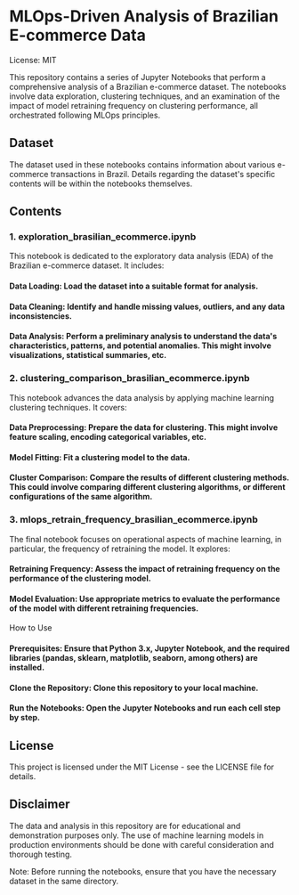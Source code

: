 # MLOps-Driven Analysis of Brazilian E-commerce Data
License: MIT

This repository contains a series of Jupyter Notebooks that perform a comprehensive analysis of a Brazilian e-commerce dataset. The notebooks involve data exploration, clustering techniques, and an examination of the impact of model retraining frequency on clustering performance, all orchestrated following MLOps principles.

## Dataset
The dataset used in these notebooks contains information about various e-commerce transactions in Brazil. Details regarding the dataset's specific contents will be within the notebooks themselves.

## Contents
### 1. exploration_brasilian_ecommerce.ipynb
This notebook is dedicated to the exploratory data analysis (EDA) of the Brazilian e-commerce dataset. It includes:

#### Data Loading: Load the dataset into a suitable format for analysis.
#### Data Cleaning: Identify and handle missing values, outliers, and any data inconsistencies.
#### Data Analysis: Perform a preliminary analysis to understand the data's characteristics, patterns, and potential anomalies. This might involve visualizations, statistical summaries, etc.

### 2. clustering_comparison_brasilian_ecommerce.ipynb
This notebook advances the data analysis by applying machine learning clustering techniques. It covers:

#### Data Preprocessing: Prepare the data for clustering. This might involve feature scaling, encoding categorical variables, etc.
#### Model Fitting: Fit a clustering model to the data.
#### Cluster Comparison: Compare the results of different clustering methods. This could involve comparing different clustering algorithms, or different configurations of the same algorithm.

### 3. mlops_retrain_frequency_brasilian_ecommerce.ipynb
The final notebook focuses on operational aspects of machine learning, in particular, the frequency of retraining the model. It explores:

#### Retraining Frequency: Assess the impact of retraining frequency on the performance of the clustering model.
#### Model Evaluation: Use appropriate metrics to evaluate the performance of the model with different retraining frequencies.
How to Use
#### Prerequisites: Ensure that Python 3.x, Jupyter Notebook, and the required libraries (pandas, sklearn, matplotlib, seaborn, among others) are installed.
#### Clone the Repository: Clone this repository to your local machine.
#### Run the Notebooks: Open the Jupyter Notebooks and run each cell step by step.

## License
This project is licensed under the MIT License - see the LICENSE file for details.

## Disclaimer
The data and analysis in this repository are for educational and demonstration purposes only. The use of machine learning models in production environments should be done with careful consideration and thorough testing.

Note: Before running the notebooks, ensure that you have the necessary dataset in the same directory.
